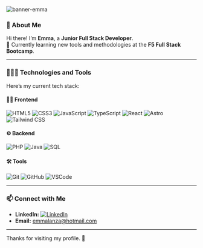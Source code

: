 
![banner-emma](https://github.com/user-attachments/assets/863435a7-1b66-4b01-b8c8-4d134d930701)

### 🚀 About Me  
Hi there! I’m **Emma**, a **Junior Full Stack Developer**.  
🌱 Currently learning new tools and methodologies at the **F5 Full Stack Bootcamp**.

---

### 👩🏻‍💻 Technologies and Tools

Here’s my current tech stack:

#### 💅🏽 Frontend  
![HTML5](https://img.shields.io/badge/-HTML5-E34F26?logo=html5&logoColor=white&style=flat) ![CSS3](https://img.shields.io/badge/-CSS3-1572B6?logo=css3&logoColor=white&style=flat) ![JavaScript](https://img.shields.io/badge/-JavaScript-F7DF1E?logo=javascript&logoColor=white&style=flat) ![TypeScript](https://img.shields.io/badge/-TypeScript-007ACC?logo=typescript&logoColor=white&style=flat)  ![React](https://img.shields.io/badge/-React-61DAFB?logo=react&logoColor=black&style=flat) ![Astro](https://img.shields.io/badge/-Astro-FF5D01?logo=astro&logoColor=white&style=flat) ![Tailwind CSS](https://img.shields.io/badge/-Tailwind%20CSS-38B2AC?logo=tailwindcss&logoColor=white&style=flat)


#### ⚙️ Backend  
![PHP](https://img.shields.io/badge/-PHP-777BB4?logo=php&logoColor=white&style=flat) ![Java](https://img.shields.io/badge/-Java-007396?logo=java&logoColor=white&style=flat)  ![SQL](https://img.shields.io/badge/-SQL-003B57?logo=postgresql&logoColor=white&style=flat) 

#### 🛠 Tools  
![Git](https://img.shields.io/badge/-Git-F05032?logo=git&logoColor=white&style=flat) ![GitHub](https://img.shields.io/badge/-GitHub-181717?logo=github&logoColor=white&style=flat) ![VSCode](https://img.shields.io/badge/-VSCode-007ACC?logo=visualstudiocode&logoColor=white&style=flat) 

---

### 📫 Connect with Me
- **LinkedIn:** [![LinkedIn](https://img.shields.io/badge/-Emma%20Lanza-0077B5?logo=linkedin&logoColor=white)](https://www.linkedin.com/in/emma-lanza-m/)
- **Email:** [emmalanza@hotmail.com](mailto:emmalanza@hotmail.com)

---

Thanks for visiting my profile. 🥰
